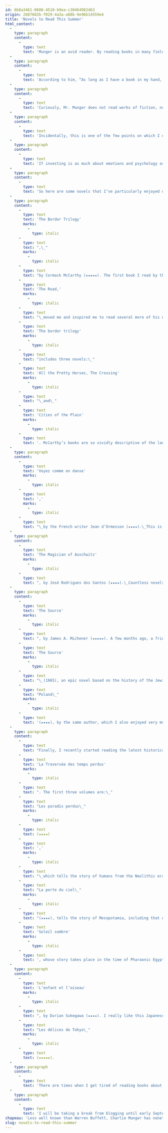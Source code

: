 ```yaml
---
id: 6b8a3461-0608-4510-b9ea-c38464982d63
origin: 2687602b-f029-4a3a-a88b-9e96b14559e4
title: 'Novels to Read This Summer'
html_content:
  -
    type: paragraph
    content:
      -
        type: text
        text: 'Munger is an avid reader. By reading books in many fields, he has developed multidisciplinary knowledge which, in his words, has served him particularly well in investing. He said, “Develop into a lifelong self-learner through voracious reading; cultivate curiosity and strive to become a little wiser every day.”'
  -
    type: paragraph
    content:
      -
        type: text
        text: 'According to him, “As long as I have a book in my hand, I don’t feel like I’m wasting time”. He reads newspapers, magazines and is fond of biographies to learn from famous people in history. Equally important, he believes that reading countless biographies taught him what not to do to succeed in life.'
  -
    type: paragraph
    content:
      -
        type: text
        text: 'Curiously, Mr. Munger does not read works of fiction, novels.'
  -
    type: paragraph
    content:
      -
        type: text
        text: 'Incidentally, this is one of the few points on which I disagree with Munger! I believe that novels are both an exceptional source of entertainment, and many of them allow us to learn, often without realizing it!'
  -
    type: paragraph
    content:
      -
        type: text
        text: 'If investing is as much about emotions and psychology as it is about numbers and calculations, novels can arguably help us become better investors by helping us better understand others. In addition, many novels are based on history and allow us to better understand it through endearing characters.'
  -
    type: paragraph
    content:
      -
        type: text
        text: 'So here are some novels that I’ve particularly enjoyed over the past few months that have earned a four- or five-star rating on my personal rankings!'
  -
    type: paragraph
    content:
      -
        type: text
        text: 'The Border Trilogy'
        marks:
          -
            type: italic
      -
        type: text
        text: ",\_"
        marks:
          -
            type: italic
      -
        type: text
        text: "by Cormack McCarthy (★★★★★). The first book I read by this American author,\_"
      -
        type: text
        text: 'The Road,'
        marks:
          -
            type: italic
      -
        type: text
        text: "\_moved me and inspired me to read several more of his novels.\_"
      -
        type: text
        text: 'The border trilogy'
        marks:
          -
            type: italic
      -
        type: text
        text: "includes three novels:\_"
      -
        type: text
        text: 'All the Pretty Horses, The Crossing'
        marks:
          -
            type: italic
      -
        type: text
        text: "\_and\_"
      -
        type: text
        text: 'Cities of the Plain'
        marks:
          -
            type: italic
      -
        type: text
        text: '. McCarthy’s books are so vividly descriptive of the landscapes and customs of the desert of southern Texas and Mexico that you would think you were there. McCarthy presents us with hard and touching stories, like the country where they take place.'
  -
    type: paragraph
    content:
      -
        type: text
        text: 'Voyez comme on danse'
        marks:
          -
            type: italic
      -
        type: text
        text: ','
        marks:
          -
            type: italic
      -
        type: text
        text: "\_by the French writer Jean d’Ormesson (★★★★).\_This is a superb novel through which we tour the history of the 20th century through the friends of a character who has just died."
  -
    type: paragraph
    content:
      -
        type: text
        text: 'The Magician of Auschwitz'
        marks:
          -
            type: italic
      -
        type: text
        text: ", by José Rodrigues dos Santos (★★★★).\_Countless novels have been written about the Holocaust. This one, from the Portuguese author, offers a detailed (and harsh) perspective on life in the Nazi extermination camps."
  -
    type: paragraph
    content:
      -
        type: text
        text: 'The Source'
        marks:
          -
            type: italic
      -
        type: text
        text: ", by James A. Michener (★★★★★). A few months ago, a friend warmly recommended reading James Michener, an American writer who died in 1997, and who wrote about fifty novels, including several historical novels based on exhaustive research. The first one I read was memorable,\_"
      -
        type: text
        text: 'The Source'
        marks:
          -
            type: italic
      -
        type: text
        text: "\_(1965), an epic novel based on the history of the Jewish people, from their beginnings a few thousand years ago to the creation of Israel in 1948. More recently, I read\_"
      -
        type: text
        text: "Poland\_"
        marks:
          -
            type: italic
      -
        type: text
        text: '(★★★★), by the same author, which I also enjoyed very much. The history of the Polish people is littered with bitter defeats and reconstruction. This story takes on a whole new dimension considering Russia’s recent invasion of Ukraine.'
  -
    type: paragraph
    content:
      -
        type: text
        text: "Finally, I recently started reading the latest historical novels by Éric-Emmanuel Schmitt, a French author whom I have enjoyed for many years. The series of eight books (three of which have been published to date) will form\_"
      -
        type: text
        text: 'La Traversée des temps perdus'
        marks:
          -
            type: italic
      -
        type: text
        text: ". The first three volumes are:\_"
      -
        type: text
        text: "Les paradis perdus\_"
        marks:
          -
            type: italic
      -
        type: text
        text: (★★★★)
      -
        type: text
        text: ','
        marks:
          -
            type: italic
      -
        type: text
        text: "\_which tells the story of humans from the Neolithic era until the Great Flood;\_"
      -
        type: text
        text: "La porte du ciel\_"
        marks:
          -
            type: italic
      -
        type: text
        text: "(★★★★), tells the story of Mesopotamia, including that of Babel and Abraham, patriarch at the source of the three great monotheistic religions. I am currently reading the third volume,\_"
      -
        type: text
        text: 'Soleil sombre'
        marks:
          -
            type: italic
      -
        type: text
        text: ', whose story takes place in the time of Pharaonic Egypt.'
  -
    type: paragraph
    content:
      -
        type: text
        text: 'L’enfant et l’oiseau'
        marks:
          -
            type: italic
      -
        type: text
        text: ", by Durian Sukegawa (★★★★). I really like this Japanese author whose books seemed very original to me, particularly\_"
      -
        type: text
        text: "Les délices de Tokyo\_"
        marks:
          -
            type: italic
      -
        type: text
        text: (★★★★★).
  -
    type: paragraph
    content:
      -
        type: text
        text: 'There are times when I get tired of reading books about finance, investing, or other specific areas. During these periods, I immerse myself in reading novels, which allows me to learn in another way, without really realizing it.'
  -
    type: paragraph
    content:
      -
        type: text
        text: 'I will be taking a break from blogging until early September. In the meantime, I leave you in good hands with my colleague Jean-Philippe Legault who will take over next week. Happy summer and happy reading!'
chapeau: 'Less well known than Warren Buffett, Charlie Munger has nonetheless been a key factor in Berkshire Hathaway’s phenomenal success over the past few decades.'
slug: novels-to-read-this-summer
---
```

